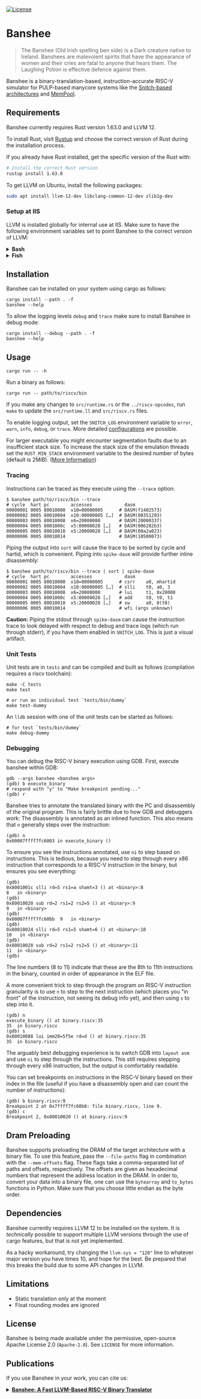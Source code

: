 [![License](https://img.shields.io/badge/License-Apache%202.0-blue.svg)](https://opensource.org/licenses/Apache-2.0)

# Banshee

> The Banshee (Old Irish spelling ben síde) is a Dark creature native to Ireland. Banshees are malevolent spirits that have the appearance of women and their cries are fatal to anyone that hears them. The Laughing Potion is effective defence against them.

Banshee is a binary-translation-based, instruction-accurate RISC-V simulator for PULP-based manycore systems like the [Snitch-based architectures](https://github.com/pulp-platform/snitch_cluster) and [MemPool](https://github.com/pulp-platform/mempool).

## Requirements

Banshee currently requires Rust version 1.63.0 and LLVM 12.

To install Rust, visit [Rustup](https://rustup.rs/) and choose the correct version of Rust during the installation process.

If you already have Rust installed, get the specific version of the Rust with:

```bash
# Install the correct Rust version
rustup install 1.63.0
```

To get LLVM on Ubuntu, install the following packages:

```bash
sudo apt install llvm-12-dev libclang-common-12-dev zlib1g-dev
```

### Setup at IIS

LLVM is installed globally for internal use at IIS. Make sure to have the following environment variables set to point Banshee to the correct version of LLVM:

<details>
<summary><b>Bash</b></summary>
<p>

```bash
# Set recent compiler for the dependencies
export CC=gcc-9.2.0
export CXX=g++-9.2.0

# Point Banshee to LLVM 12
export LLVM_SYS_120_PREFIX=/usr/pack/llvm-12.0.1-af

# Tell cargo which linker to use
export CARGO_TARGET_X86_64_UNKNOWN_LINUX_GNU_LINKER=/usr/pack/gcc-9.2.0-af/linux-x64/bin/gcc
```

</p>
</details>

<details>
<summary><b>Fish</b></summary>
<p>

```fish
# Set recent compiler for the dependencies
set -x CC gcc-9.2.0
set -x CXX g++-9.2.0

# Point Banshee to LLVM 12
set -x LLVM_SYS_120_PREFIX /usr/pack/llvm-12.0.1-af

# Tell cargo which linker to use
set -x CARGO_TARGET_X86_64_UNKNOWN_LINUX_GNU_LINKER /usr/pack/gcc-9.2.0-af/linux-x64/bin/gcc
```

</p>
</details>

## Installation

Banshee can be installed on your system using cargo as follows:

    cargo install --path . -f
    banshee --help

To allow the logging levels `debug` and `trace` make sure to install Banshee in debug mode:

    cargo install --debug --path . -f
    banshee --help

## Usage

    cargo run -- -h

Run a binary as follows:

    cargo run -- path/to/riscv/bin

If you make any changes to `src/runtime.rs` or the `../riscv-opcodes`, run `make` to update the `src/runtime.ll` and `src/riscv.rs` files.

To enable logging output, set the `SNITCH_LOG` environment variable to `error`, `warn`, `info`, `debug`, or `trace`. More detailed [configurations](https://docs.rs/env_logger) are possible.

For larger executable you might encounter segmentation faults due to an insufficient stack size. To increase the stack size of the emulation threads set the `RUST_MIN_STACK` environment variable to the desired number of bytes (default is 2MiB). ([More Information](https://doc.rust-lang.org/std/thread/#stack-size))

### Tracing

Instructions can be traced as they execute using the `--trace` option:

    $ banshee path/to/riscv/bin --trace
    # cycle  hart pc        accesses            dasm
    00000001 0005 80010000  x10=00000005      # DASM(f1402573)
    00000002 0005 80010004  x10:00000005 […]  # DASM(00351293)
    00000003 0005 80010008  x6=20000000       # DASM(20000337)
    00000004 0005 8001000c  x5:00000028 […]   # DASM(006282b3)
    00000005 0005 80010010  x5:20000028 […]   # DASM(00a2a023)
    00000006 0005 80010014                    # DASM(10500073)

Piping the output into `sort` will cause the trace to be sorted by cycle and hartid, which is convenient. Piping into `spike-dasm` will provide further inline disassembly:

    $ banshee path/to/riscv/bin --trace | sort | spike-dasm
    # cycle  hart pc        accesses            dasm
    00000001 0005 80010000  x10=00000005      # csrr    a0, mhartid
    00000002 0005 80010004  x10:00000005 […]  # slli    t0, a0, 3
    00000003 0005 80010008  x6=20000000       # lui     t1, 0x20000
    00000004 0005 8001000c  x5:00000028 […]   # add     t0, t0, t1
    00000005 0005 80010010  x5:20000028 […]   # sw      a0, 0(t0)
    00000006 0005 80010014                    # wfi (args unknown)

**Caution:** Piping the stdout through `spike-dasm` can cause the instruction trace to look delayed with respect to debug and trace logs (which run through stderr), if you have them enabled in `SNITCH_LOG`. This is just a visual artifact.

### Unit Tests

Unit tests are in `tests` and can be compiled and built as follows (compilation requires a riscv toolchain):

    make -C tests
    make test

    # or run an individual test `tests/bin/dummy`
    make test-dummy

An `lldb` session with one of the unit tests can be started as follows:

    # for test `tests/bin/dummy`
    make debug-dummy

### Debugging

You can debug the RISC-V binary execution using GDB. First, execute banshee within GDB:

    gdb --args banshee <banshee args>
    (gdb) b execute_binary
    # respond with "y" to "Make breakpoint pending..."
    (gdb) r

Banshee tries to annotate the translated binary with the PC and disassembly of the original program. This is fairly brittle due to how GDB and debuggers work: The disassembly is annotated as an inlined function. This also means that `n` generally steps over the instruction:

    (gdb) n
    0x00007ffff7fc6003 in execute_binary ()

To ensure you see the instructions annotated, use `ni` to step based on instructions. This is tedious, because you need to step through every x86 instruction that corresponds to a RISC-V instruction in the binary, but ensures you see everything:

    (gdb)
    0x8001001c slli rd=5 rs1=a shamt=3 () at <binary>:8
    8   in <binary>
    (gdb)
    0x80010020 sub rd=2 rs1=2 rs2=5 () at <binary>:9
    9   in <binary>
    (gdb)
    0x00007ffff7fc60bb  9   in <binary>
    (gdb)
    0x80010024 slli rd=5 rs1=5 shamt=6 () at <binary>:10
    10   in <binary>
    (gdb)
    0x80010028 sub rd=2 rs1=2 rs2=5 () at <binary>:11
    11  in <binary>
    (gdb)

The line numbers (8 to 11) indicate that these are the 8th to 11th instructions in the binary, counted in order of appearance in the ELF file.

A more convenient trick to step through the program on RISC-V instruction granularity is to use `n` to step to the next instruction (which places you "in front" of the instruction, not seeing its debug info yet), and then using `s` to step into it.

    (gdb) n
    execute_binary () at binary.riscv:35
    35  in binary.riscv
    (gdb) s
    0x80010088 lui imm20=5f5e rd=d () at binary.riscv:35
    35  in binary.riscv

The arguably best debugging experience is to switch GDB into `layout asm` and use `ni` to step through the instructions. This still requires stepping through every x86 instruction, but the output is comfortably readable.

You can set breakpoints on instructions in the RISC-V binary based on their index in the file (useful if you have a disassembly open and can count the number of instructions):

    (gdb) b binary.riscv:9
    Breakpoint 2 at 0x7ffff7fc60b8: file binary.riscv, line 9.
    (gdb) c
    Breakpoint 2, 0x80010020 () at binary.riscv:9

## Dram Preloading

Banshee supports preloading the DRAM of the target architecture with a binary file. To use this feature, pass the `--file-paths` flag in combination with the `--mem-offsets` flag.
These flags take a comma-separated list of paths and offsets, respectively. The offsets are given as hexadecimal numbers that represent the address location in the DRAM.
In order to, convert your data into a binary file, one can use the `bytearray` and `to_bytes` functions in Python. Make sure that you choose little endian as the byte order.

## Dependencies

Banshee currently requires LLVM 12 to be installed on the system. It is *technically* possible to support multiple LLVM versions through the use of cargo features, but that is not yet implemented.

As a hacky workaround, try changing the `llvm-sys = "120"` line to whatever major version you have times 10, and hope for the best. Be prepared that this breaks the build due to some API changes in LLVM.

## Limitations

- Static translation only at the moment
- Float rounding modes are ignored

## License

Banshee is being made available under the permissive, open-source Apache License 2.0 (`Apache-2.0`). See `LICENSE` for more information.

## Publications

If you use Banshee in your work, you can cite us:

<details>
<summary><a href="https://ieeexplore.ieee.org/abstract/document/9643546"><b>Banshee: A Fast LLVM-Based RISC-V Binary Translator</b></a></summary>
<p>

```
@inproceedings{Riedel2021,
  author={Riedel, Samuel and Schuiki, Fabian and Scheffler, Paul and Zaruba, Florian and Benini, Luca},
  booktitle={2021 IEEE/ACM International Conference On Computer Aided Design (ICCAD)},
  title={Banshee: A Fast {LLVM}-Based {RISC-V} Binary Translator},
  year={2021},
  month=nov,
  pages={1105--1113},
  publisheer={IEEE},
  doi={10.1109/ICCAD51958.2021.9643546}
}
```
